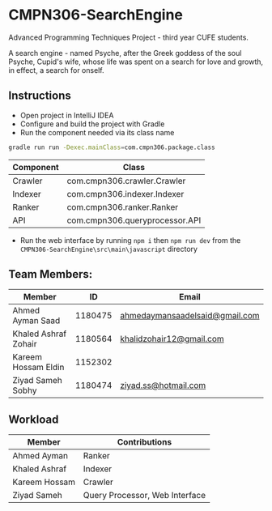 # CMPN306-SearchEngine

Advanced Programming Techniques Project - third year CUFE students.

A search engine - named Psyche, after the Greek goddess of the soul Psyche, Cupid's wife, whose life was spent on a search for love and growth, in effect, a search for onself.

## Instructions

- Open project in IntelliJ IDEA
- Configure and build the project with Gradle
- Run the component needed via its class name

```sh
gradle run run -Dexec.mainClass=com.cmpn306.package.class
```

| Component | Class                          |
| --------- | ------------------------------ |
| Crawler   | com.cmpn306.crawler.Crawler    |
| Indexer   | com.cmpn306.indexer.Indexer    |
| Ranker    | com.cmpn306.ranker.Ranker      |
| API       | com.cmpn306.queryprocessor.API |

- Run the web interface by running `npm i` then `npm run dev` from the `CMPN306-SearchEngine\src\main\javascript` directory

## Team Members:

| Member               | ID      | Email                          |
| -------------------- | ------- | ------------------------------ |
| Ahmed Ayman Saad     | 1180475 | ahmedaymansaadelsaid@gmail.com |
| Khaled Ashraf Zohair | 1180564 | khalidzohair12@gmail.com       |
| Kareem Hossam Eldin  | 1152302 |                                |
| Ziyad Sameh Sobhy    | 1180474 | ziyad.ss@hotmail.com           |

## Workload

| Member        | Contributions                  |
| ------------- | ------------------------------ |
| Ahmed Ayman   | Ranker                         |
| Khaled Ashraf | Indexer                        |
| Kareem Hossam | Crawler                        |
| Ziyad Sameh   | Query Processor, Web Interface |

